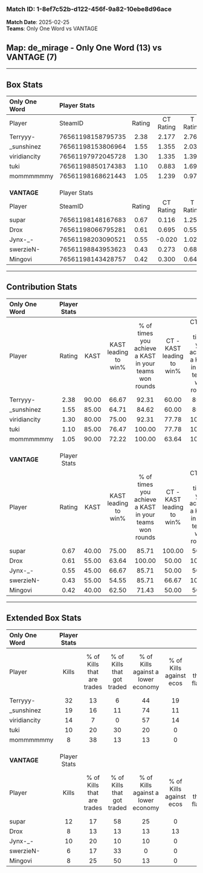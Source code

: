 ### Match ID: 1-8ef7c52b-d122-456f-9a82-10ebe8d96ace  
**Match Date**: 2025-02-25  
**Teams**: Only One Word vs VANTAGE  

## **Map**: de_mirage - Only One Word (13) vs VANTAGE (7)  
---  

## Box Stats  

| **Only One Word** | Player Stats      |        |           |          |       |       |       |         |        |      |     |
| :- | :- | :-: | :-: | :-: | :-: | :-: | :-: | :-: | :-: | :-: | :-: |
| Player            | SteamID           | Rating | CT Rating | T Rating | KAST  |  ADR  | Kills | Assists | Deaths | K/D  | HS% |
| Terryyy-          | 76561198158795735 |  2.38  |   2.177   |  2.767   | 90.00 | 143.6 |  32   |    7    |   8    | 4.00 | 56  |
| _sunshinez        | 76561198153806964 |  1.55  |   1.355   |  2.035   | 85.00 | 85.7  |  19   |    2    |   9    | 2.11 | 68  |
| viridiancity      | 76561197972045728 |  1.30  |   1.335   |  1.392   | 80.00 | 71.5  |  14   |    7    |   8    | 1.75 | 21  |
| tuki              | 76561198850174383 |  1.10  |   0.883   |  1.699   | 85.00 | 63.6  |  10   |    5    |   9    | 1.11 | 60  |
| mommmmmmy         | 76561198168621443 |  1.05  |   1.239   |  0.977   | 90.00 | 70.4  |   8   |   11    |   11   | 0.73 | 50  |
|                   |                   |        |           |          |       |       |       |         |        |      |     |
|                   |                   |        |           |          |       |       |       |         |        |      |     |
|                   |                   |        |           |          |       |       |       |         |        |      |     |
| **VANTAGE**       | Player Stats      |        |           |          |       |       |       |         |        |      |     |
| Player            | SteamID           | Rating | CT Rating | T Rating | KAST  |  ADR  | Kills | Assists | Deaths | K/D  | HS% |
| supar             | 76561198148167683 |  0.67  |   0.116   |  1.254   | 40.00 | 78.3  |  12   |    1    |   17   | 0.71 | 66  |
| Drox              | 76561198066795281 |  0.61  |   0.695   |  0.557   | 55.00 | 53.0  |   8   |    1    |   14   | 0.57 | 37  |
| Jynx-_-           | 76561198203090521 |  0.55  |  -0.020   |  1.024   | 45.00 | 57.5  |  10   |    0    |   17   | 0.59 | 60  |
| swerzieN-         | 76561198843953623 |  0.43  |   0.273   |  0.681   | 55.00 | 54.4  |   6   |    2    |   18   | 0.33 | 100 |
| Mingovi           | 76561198143428757 |  0.42  |   0.300   |  0.640   | 40.00 | 60.7  |   8   |    2    |   18   | 0.44 | 25  |
---  

## Contribution Stats  

| **Only One Word** | Player Stats |       |                      |                                                        |                           |                                                             |                          |                                                            |
| :- | :-: | :-: | :-: | :-: | :-: | :-: | :-: | :-: |
| Player            |    Rating    | KAST  | KAST leading to win% | % of times you achieve a KAST in your teams won rounds | CT - KAST leading to win% | CT - % of times you achieve a KAST in your teams won rounds | T - KAST leading to win% | T - % of times you achieve a KAST in your teams won rounds |
| Terryyy-          |     2.38     | 90.00 |        66.67         |                         92.31                          |           60.00           |                            85.71                            |          75.00           |                           100.00                           |
| _sunshinez        |     1.55     | 85.00 |        64.71         |                         84.62                          |           60.00           |                            85.71                            |          71.43           |                           83.33                            |
| viridiancity      |     1.30     | 80.00 |        75.00         |                         92.31                          |           77.78           |                           100.00                            |          71.43           |                           83.33                            |
| tuki              |     1.10     | 85.00 |        76.47         |                         100.00                         |           77.78           |                           100.00                            |          75.00           |                           100.00                           |
| mommmmmmy         |     1.05     | 90.00 |        72.22         |                         100.00                         |           63.64           |                           100.00                            |          85.71           |                           100.00                           |
|                   |              |       |                      |                                                        |                           |                                                             |                          |                                                            |
|                   |              |       |                      |                                                        |                           |                                                             |                          |                                                            |
|                   |              |       |                      |                                                        |                           |                                                             |                          |                                                            |
| **VANTAGE**       | Player Stats |       |                      |                                                        |                           |                                                             |                          |                                                            |
| Player            |    Rating    | KAST  | KAST leading to win% | % of times you achieve a KAST in your teams won rounds | CT - KAST leading to win% | CT - % of times you achieve a KAST in your teams won rounds | T - KAST leading to win% | T - % of times you achieve a KAST in your teams won rounds |
| supar             |     0.67     | 40.00 |        75.00         |                         85.71                          |          100.00           |                            50.00                            |          71.43           |                           100.00                           |
| Drox              |     0.61     | 55.00 |        63.64         |                         100.00                         |           50.00           |                           100.00                            |          71.43           |                           100.00                           |
| Jynx-_-           |     0.55     | 45.00 |        66.67         |                         85.71                          |           50.00           |                            50.00                            |          71.43           |                           100.00                           |
| swerzieN-         |     0.43     | 55.00 |        54.55         |                         85.71                          |           66.67           |                           100.00                            |          50.00           |                           80.00                            |
| Mingovi           |     0.42     | 40.00 |        62.50         |                         71.43                          |           50.00           |                            50.00                            |          66.67           |                           80.00                            |
---  

## Extended Box Stats  

| **Only One Word** | Player Stats |                            |                            |                                    |                         |                              |                                 |        |                             |                                     |                          |                               |                            |
| :- | :-: | :-: | :-: | :-: | :-: | :-: | :-: | :-: | :-: | :-: | :-: | :-: | :-: |
| Player            |    Kills     | % of Kills that are trades | % of Kills that got traded | % of Kills against a lower economy | % of Kills against ecos | % of Kills that are flawless | % of Kills that are close duels | Deaths | % of Deaths that get traded | % of Deaths against a lower economy | % of Deaths against ecos | % of Deaths that are flawless | % of Deaths that are close |
| Terryyy-          |      32      |             13             |             6              |                 44                 |           19            |              59              |                3                |   8    |             25              |                 25                  |            0             |              38               |             13             |
| _sunshinez        |      19      |             16             |             11             |                 74                 |           11            |              58              |               16                |   9    |             33              |                  0                  |            0             |              89               |             0              |
| viridiancity      |      14      |             7              |             0              |                 57                 |           14            |              64              |               14                |   8    |             25              |                 13                  |            0             |              88               |             13             |
| tuki              |      10      |             20             |             30             |                 20                 |            0            |              40              |                0                |   9    |             44              |                  0                  |            0             |              33               |             11             |
| mommmmmmy         |      8       |             38             |             13             |                 13                 |            0            |              75              |                0                |   11   |             27              |                 27                  |            0             |              36               |             9              |
|                   |              |                            |                            |                                    |                         |                              |                                 |        |                             |                                     |                          |                               |                            |
|                   |              |                            |                            |                                    |                         |                              |                                 |        |                             |                                     |                          |                               |                            |
|                   |              |                            |                            |                                    |                         |                              |                                 |        |                             |                                     |                          |                               |                            |
| **VANTAGE**       | Player Stats |                            |                            |                                    |                         |                              |                                 |        |                             |                                     |                          |                               |                            |
| Player            |    Kills     | % of Kills that are trades | % of Kills that got traded | % of Kills against a lower economy | % of Kills against ecos | % of Kills that are flawless | % of Kills that are close duels | Deaths | % of Deaths that get traded | % of Deaths against a lower economy | % of Deaths against ecos | % of Deaths that are flawless | % of Deaths that are close |
| supar             |      12      |             17             |             58             |                 25                 |            0            |              67              |               17                |   17   |              6              |                  6                  |            6             |              59               |             6              |
| Drox              |      8       |             13             |             13             |                 13                 |           13            |              63              |                0                |   14   |              0              |                  7                  |            7             |              57               |             7              |
| Jynx-_-           |      10      |             20             |             10             |                 10                 |            0            |              20              |               20                |   17   |             12              |                 12                  |            6             |              76               |             0              |
| swerzieN-         |      6       |             17             |             33             |                 0                  |            0            |              67              |                0                |   18   |             17              |                 11                  |            6             |              50               |             11             |
| Mingovi           |      8       |             25             |             50             |                 13                 |            0            |              75              |                0                |   18   |             17              |                  6                  |            6             |              56               |             11             |
